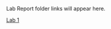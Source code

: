 Lab Report folder links will appear here.

[Lab 1](https://github.com/Matthew-Denholm/Sys-Administration-Lab-Reports/blob/master/Lab%201%20-%20Design%20Challenge/MatthewD%20Lab%20Report.md)
